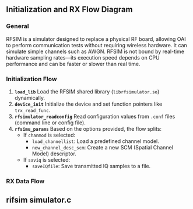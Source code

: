 ## Initialization and RX Flow Diagram

### General
RFSIM is a simulator designed to replace a physical RF board, allowing OAI to perform communication tests without requiring wireless hardware. It can simulate simple channels such as AWGN. RFSIM is not bound by real-time hardware sampling rates—its execution speed depends on CPU performance and can be faster or slower than real time.

### Initialization Flow
1. **`load_lib`**  Load the RFSIM shared library (`librfsimulator.so`) dynamically.
2. **`device_init`** Initialize the device and set function pointers like `trx_read_func`.
3. **`rfsimulator_readconfig`**  Read configuration values from `.conf` files (command line or config file).
4. **`rfsimu_params`**
   Based on the options provided, the flow splits:
   - If `chanmod` is selected:
     - `load_channellist`: Load a predefined channel model.
     - `new_channel_desc_scm`: Create a new SCM (Spatial Channel Model) descriptor.
   - If `saviq` is selected:
     - `saveIQfile`: Save transmitted IQ samples to a file.
### RX Data Flow

## rifsim simulator.c
